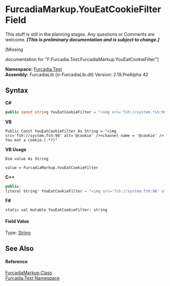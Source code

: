 # FurcadiaMarkup.YouEatCookieFilter Field
This stuff is still in the planning stages. Any questions or Comments are welcome. _**\[This is preliminary documentation and is subject to change.\]**_

\[Missing <summary> documentation for "F:Furcadia.Text.FurcadiaMarkup.YouEatCookieFilter"\]

**Namespace:**&nbsp;<a href="N_Furcadia_Text">Furcadia.Text</a><br />**Assembly:**&nbsp;FurcadiaLib (in FurcadiaLib.dll) Version: 2.19.PreAlpha 42

## Syntax

**C#**<br />
``` C#
public const string YouEatCookieFilter = "<img src='fsh://system.fsh:90' alt='@cookie' /><channel name = '@cookie' /> You eat a cookie.(.*?)"
```

**VB**<br />
``` VB
Public Const YouEatCookieFilter As String = "<img src='fsh://system.fsh:90' alt='@cookie' /><channel name = '@cookie' /> You eat a cookie.(.*?)"
```

**VB Usage**<br />
``` VB Usage
Dim value As String

value = FurcadiaMarkup.YouEatCookieFilter

```

**C++**<br />
``` C++
public:
literal String^ YouEatCookieFilter = "<img src='fsh://system.fsh:90' alt='@cookie' /><channel name = '@cookie' /> You eat a cookie.(.*?)"
```

**F#**<br />
``` F#
static val mutable YouEatCookieFilter: string
```


#### Field Value
Type: <a href="http://msdn2.microsoft.com/en-us/library/s1wwdcbf" target="_blank">String</a>

## See Also


#### Reference
<a href="T_Furcadia_Text_FurcadiaMarkup">FurcadiaMarkup Class</a><br /><a href="N_Furcadia_Text">Furcadia.Text Namespace</a><br />